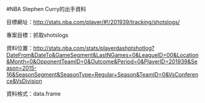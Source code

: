 
#NBA Stephen Curry的出手資料  


目標網址：http://stats.nba.com/player/#!/201939/tracking/shotslogs/ 


專案目標：抓取shotslogs


資料位置：http://stats.nba.com/stats/playerdashptshotlog?DateFrom&DateTo&GameSegment&LastNGames=0&LeagueID=00&Location&Month=0&OpponentTeamID=0&Outcome&Period=0&PlayerID=201939&Season=2015-16&SeasonSegment&SeasonType=Regular+Season&TeamID=0&VsConference&VsDivision


資料格式：data.frame


